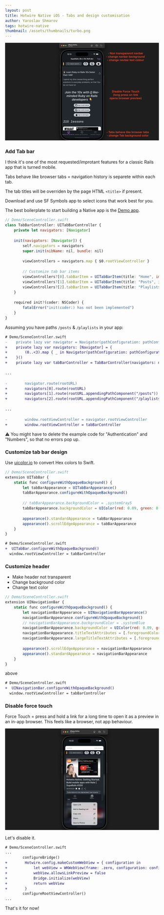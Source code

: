 ```yaml
---
layout: post
title: Hotwire Native iOS - Tabs and design customisation
author: Yaroslav Shmarov
tags: hotwire-native
thumbnail: /assets/thumbnails/turbo.png
---
```


![Hotwire Native customised example](/assets/images/hotwire-native-customisation.png)

### Add Tab bar

I think it's one of the most requested/improtant features for a classic Rails app that is turned mobile.

Tabs behave like browser tabs = navigation history is separete within each tab.

The tab titles will be overriden by the page HTML `<title>` if present.

Download and use SF Symbols app to select icons that work best for you.

The best boilerplate to start building a Native app is the [Demo app](https://github.com/hotwired/hotwire-native-ios/tree/main/Demo).

```js
// Demo/SceneController.swift
class TabBarController: UITabBarController {
    private let navigators: [Navigator]
    
    init(navigators: [Navigator]) {
        self.navigators = navigators
        super.init(nibName: nil, bundle: nil)
        
        viewControllers = navigators.map { $0.rootViewController }
        
        // Customize tab bar items
        viewControllers?[0].tabBarItem = UITabBarItem(title: "Home", image: UIImage(systemName: "house"), tag: 0)
        viewControllers?[1].tabBarItem = UITabBarItem(title: "Posts", image: UIImage(systemName: "play.circle"), tag: 1)
        viewControllers?[2].tabBarItem = UITabBarItem(title: "Playlists", image: UIImage(systemName: "list.number"), tag: 2)
    }
    
    required init?(coder: NSCoder) {
        fatalError("init(coder:) has not been implemented")
    }
}
```

Assuming you have paths `/posts` & `/playlists` in your app:

```diff
# Demo/SceneController.swift
-    private lazy var navigator = Navigator(pathConfiguration: pathConfiguration, delegate: self)
+    private lazy var navigators: [Navigator] = {
+        (0..<3).map { _ in Navigator(pathConfiguration: pathConfiguration, delegate: self) }
+    }()
+    private lazy var tabBarController = TabBarController(navigators: navigators)

...

-        navigator.route(rootURL)
+        navigators[0].route(rootURL)
+        navigators[1].route(rootURL.appendingPathComponent("/posts"))
+        navigators[2].route(rootURL.appendingPathComponent("/playlists"))

...

-        window.rootViewController = navigator.rootViewController
+        window.rootViewController = tabBarController
```

⚠️ You might have to delete the example code for "Authentication" and "Numbers", so that no errors pop up.

### Customize tab bar design

Use [uicolor.io](https://www.uicolor.io/) to convert Hex colors to Swift.

```js
// Demo/SceneController.swift
extension UITabBar {
    static func configureWithOpaqueBackground() {
        let tabBarAppearance = UITabBarAppearance()
        tabBarAppearance.configureWithOpaqueBackground()
        
        // tabBarAppearance.backgroundColor = .systemGray5
        tabBarAppearance.backgroundColor = UIColor(red: 0.09, green: 0.11, blue: 0.13, alpha: 1.00)
        
        appearance().standardAppearance = tabBarAppearance
        appearance().scrollEdgeAppearance = tabBarAppearance
    }
}
```

```diff
# Demo/SceneController.swift
+  UITabBar.configureWithOpaqueBackground()
  window.rootViewController = tabBarController
```

### Customize header

- Make header not transparent
- Change background color
- Change text color

```js
// Demo/SceneController.swift
extension UINavigationBar {
    static func configureWithOpaqueBackground() {
        let navigationBarAppearance = UINavigationBarAppearance()
        navigationBarAppearance.configureWithOpaqueBackground()
        // navigationBarAppearance.backgroundColor = .systemBlue
        navigationBarAppearance.backgroundColor = UIColor(red: 0.09, green: 0.11, blue: 0.13, alpha: 1.00)
        navigationBarAppearance.titleTextAttributes = [.foregroundColor: UIColor.white]
        navigationBarAppearance.largeTitleTextAttributes = [.foregroundColor: UIColor.white]

        appearance().scrollEdgeAppearance = navigationBarAppearance
        appearance().standardAppearance = navigationBarAppearance
    }
}
```

above 

```diff
# Demo/SceneController.swift
+  UINavigationBar.configureWithOpaqueBackground()
  window.rootViewController = tabBarController
```

### Disable force touch

Force Touch = press and hold a link for a long time to open it as a preview in an in-app browser. This feels like a browser, not app behaviour.

![Hotwire Native force touch example](/assets/images/hotwire-native-force-touch-example.png)

Let's disable it.

```diff
# Demo/SceneController.swift
...
        configureBridge()
+        Hotwire.config.makeCustomWebView = { configuration in
+            let webView = WKWebView(frame: .zero, configuration: configuration)
+            webView.allowsLinkPreview = false
+            Bridge.initialize(webView)
+            return webView
+        }
        configureRootViewController()
...
```

That's it for now!
